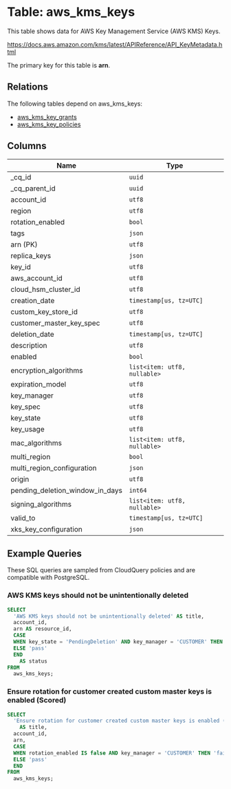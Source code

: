 # Table: aws_kms_keys

This table shows data for AWS Key Management Service (AWS KMS) Keys.

https://docs.aws.amazon.com/kms/latest/APIReference/API_KeyMetadata.html

The primary key for this table is **arn**.

## Relations

The following tables depend on aws_kms_keys:
  - [aws_kms_key_grants](aws_kms_key_grants.md)
  - [aws_kms_key_policies](aws_kms_key_policies.md)

## Columns

| Name          | Type          |
| ------------- | ------------- |
|_cq_id|`uuid`|
|_cq_parent_id|`uuid`|
|account_id|`utf8`|
|region|`utf8`|
|rotation_enabled|`bool`|
|tags|`json`|
|arn (PK)|`utf8`|
|replica_keys|`json`|
|key_id|`utf8`|
|aws_account_id|`utf8`|
|cloud_hsm_cluster_id|`utf8`|
|creation_date|`timestamp[us, tz=UTC]`|
|custom_key_store_id|`utf8`|
|customer_master_key_spec|`utf8`|
|deletion_date|`timestamp[us, tz=UTC]`|
|description|`utf8`|
|enabled|`bool`|
|encryption_algorithms|`list<item: utf8, nullable>`|
|expiration_model|`utf8`|
|key_manager|`utf8`|
|key_spec|`utf8`|
|key_state|`utf8`|
|key_usage|`utf8`|
|mac_algorithms|`list<item: utf8, nullable>`|
|multi_region|`bool`|
|multi_region_configuration|`json`|
|origin|`utf8`|
|pending_deletion_window_in_days|`int64`|
|signing_algorithms|`list<item: utf8, nullable>`|
|valid_to|`timestamp[us, tz=UTC]`|
|xks_key_configuration|`json`|

## Example Queries

These SQL queries are sampled from CloudQuery policies and are compatible with PostgreSQL.

### AWS KMS keys should not be unintentionally deleted

```sql
SELECT
  'AWS KMS keys should not be unintentionally deleted' AS title,
  account_id,
  arn AS resource_id,
  CASE
  WHEN key_state = 'PendingDeletion' AND key_manager = 'CUSTOMER' THEN 'fail'
  ELSE 'pass'
  END
    AS status
FROM
  aws_kms_keys;
```

### Ensure rotation for customer created custom master keys is enabled (Scored)

```sql
SELECT
  'Ensure rotation for customer created custom master keys is enabled (Scored)'
    AS title,
  account_id,
  arn,
  CASE
  WHEN rotation_enabled IS false AND key_manager = 'CUSTOMER' THEN 'fail'
  ELSE 'pass'
  END
FROM
  aws_kms_keys;
```


